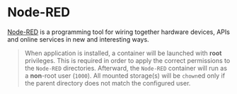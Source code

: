 # Node-RED

[Node-RED](https://nodered.org) is a programming tool for wiring together hardware devices, APIs and online services in new and interesting ways.

> When application is installed, a container will be launched with **root** privileges.
> This is required in order to apply the correct permissions to the `Node-RED` directories.
> Afterward, the `Node-RED` container will run as a **non**-root user (`1000`).
> All mounted storage(s) will be `chown`ed only if the parent directory does not match the configured user.
